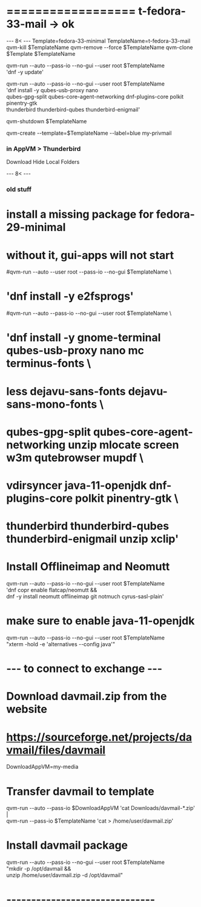 ==================
 t-fedora-33-mail -> ok
==================

--- 8< ---
Template=fedora-33-minimal
TemplateName=t-fedora-33-mail
qvm-kill $TemplateName
qvm-remove --force $TemplateName
qvm-clone $Template $TemplateName

qvm-run --auto --pass-io --no-gui --user root $TemplateName \
  'dnf -y update'

qvm-run --auto --pass-io --no-gui --user root $TemplateName \
  'dnf install -y qubes-usb-proxy nano \
  qubes-gpg-split qubes-core-agent-networking dnf-plugins-core polkit pinentry-gtk \
  thunderbird thunderbird-qubes thunderbird-enigmail'


qvm-shutdown $TemplateName 

qvm-create --template=$TemplateName --label=blue my-privmail

### in AppVM > Thunderbird
Download Hide Local Folders

--- 8< ---


### old stuff 

# install a missing package for fedora-29-minimal
# without it, gui-apps will not start
#qvm-run --auto --user root --pass-io --no-gui $TemplateName \
#  'dnf install -y e2fsprogs'

#qvm-run --auto --pass-io --no-gui --user root $TemplateName \
#  'dnf install -y gnome-terminal qubes-usb-proxy nano mc terminus-fonts \
#  less dejavu-sans-fonts dejavu-sans-mono-fonts \ 
#  qubes-gpg-split qubes-core-agent-networking unzip mlocate screen w3m qutebrowser mupdf \
#  vdirsyncer java-11-openjdk dnf-plugins-core polkit pinentry-gtk \
#  thunderbird thunderbird-qubes thunderbird-enigmail unzip xclip'

# Install Offlineimap and Neomutt
qvm-run --auto --pass-io --no-gui --user root $TemplateName \
  'dnf copr enable flatcap/neomutt && \
  dnf -y install neomutt offlineimap git notmuch cyrus-sasl-plain'

# make sure to enable java-11-openjdk
qvm-run --auto --pass-io --no-gui --user root $TemplateName \
  "xterm -hold -e 'alternatives --config java'"

# --- to connect to exchange ---
# Download davmail.zip from the website
# https://sourceforge.net/projects/davmail/files/davmail
DownloadAppVM=my-media
# Transfer davmail to template
qvm-run --auto --pass-io $DownloadAppVM 'cat Downloads/davmail-*.zip' | \
  qvm-run --pass-io $TemplateName 'cat > /home/user/davmail.zip'
# Install davmail package
qvm-run --auto --pass-io --no-gui --user root $TemplateName \
  "mkdir -p /opt/davmail && \
   unzip /home/user/davmail.zip -d /opt/davmail"
# ------------------------------



